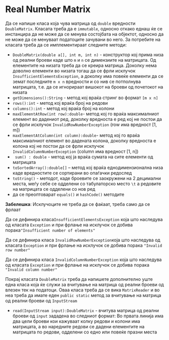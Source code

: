 # Real Number Matrix

<p>Да се напише класа која чува матрица од <code>double</code> вредности <code>DoubleMatrix</code>. Класата треба да е <code>immutable</code>, односно откако еднаш ќе се инстанцира да не може да се менува состојбата на објектот, односно да не може да се менуваат податоците зачувани во него. За потребите на класата треба да се имплементираат следните методи:</p>

<ul>
<li><code>DoubleMatrix(double a[], int m, int n)</code> - конструктор кој прима низа од реални броеви каде што <code>m</code> и <code>n</code> се димензиите на матрицата. Од елементите на низата треба да се креира матрица. Доколку нема доволно елементи во низата тогаш да се фрли исклучок <code>InsufficientElementsException</code>, а доколку има повеќе елементи да се земат последните <code>m x n</code> вредности и со нив се потполнува матрицата, т.е. да се игнорираат вишокот на броеви од почетокот на низата</li>
<li><code>getDimensions():String</code> - метод кој враќа стринг во формат <code>[m x n]</code></li>
<li><code>rows():int</code> - метод кој враќа број на редови</li>
<li><code>columns():int</code> - метод кој враќа број на колони</li>
<li><code>maxElementAtRow(int row):double</code>- метод кој го враќа максималниот елемент во дадениот ред, доколку вредноста е ред кој не постои да се фрли исклучок <code>InvalidRowNumberException</code> (row има вредност [1, m])</li>
<li><code>maxElementAtColumn(int column):double</code>- метод кој го враќа максималниот елемент во дадената колона, доколку вредноста е колона кој не постои да се фрли исклучок <code>InvalidColumnNumberException</code> (column има вредност [1, n])</li>
<li><code> sum() : double</code> - метод кој ја враќа сумата на сите елементи од матрицата</li>
<li><code>toSortedArray():double[]</code> – метод кој враќа еднодимензионална низа
каде вредностите се сортирани во опаѓачки редослед</li>
<li><code>toString()</code> - методот, каде броевите се заокружени на 2 децимални
места, меѓу себе се одделени со табулаторско место <code>\t</code> а редовите на
матрицата се одделени со нов ред</li>
<li>да се преоптоварат <code>equals()</code> и <code>hashCode()</code> методите</li>
</ul>

<p><strong>Забелешка</strong>: Исклучоците не треба да се фаќаат, треба само да се фрлаат</p>

<p>Да се дефинира класа<code>InsufficientElementsException</code> која што наследува од класата <code>Exception</code> и при фрлање на исклучок се добива порака<code>"Insufficient number of elements"</code></p>

<p>Да се дефинира класа <code>InvalidRowNumberException</code>која што наследува од класата <code>Exception</code> и при фрлање на исклучок се добива порака <code>"Invalid row number"</code></p>

<p>Да се дефинира класа <code>InvalidColumnNumberException</code> која што наследува од класата <code>Exception</code> и при фрлање на исклучок се добива порака <code>"Invalid column number"</code></p>

<p>Покрај класата <code>DoubleMatrix</code> треба да напишете дополнително уште една класа која ќе служи за вчитување на матрица од реални броеви од влезен тек на податоци. Оваа класа треба да се вика <code>MatrixReader</code> и во неа треба да имате еден <code>public static</code> метод за вчитување на матрица од реални броеви од <code>InputStream</code></p>

<ul>
<li><code>read(InputStream input):DoubleMatrix</code> - вчитува матрица од реални броеви од <code>input</code> зададена во следниот формат: Во првата линија има два цели броеви кои кажуваат колку редови и колони има матрицата, а во наредните редови се дадени елементите на матрицата по редови, одделени со едно или повеќе празни места</li>
</ul>